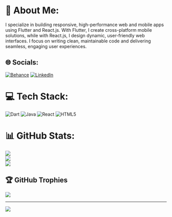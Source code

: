 # 💫 About Me:
I specialize in building responsive, high-performance web and mobile apps using Flutter and React.js. With Flutter, I create cross-platform mobile solutions, while with React.js, I design dynamic, user-friendly web interfaces. I focus on writing clean, maintainable code and delivering seamless, engaging user experiences.


## 🌐 Socials:
[![Behance](https://img.shields.io/badge/Behance-1769ff?logo=behance&logoColor=white)](https://behance.net/krachnirayane) [![LinkedIn](https://img.shields.io/badge/LinkedIn-%230077B5.svg?logo=linkedin&logoColor=white)](https://linkedin.com/in/rayane-krachni-b1794619a) 

# 💻 Tech Stack:
![Dart](https://img.shields.io/badge/dart-%230175C2.svg?style=for-the-badge&logo=dart&logoColor=white) ![Java](https://img.shields.io/badge/java-%23ED8B00.svg?style=for-the-badge&logo=openjdk&logoColor=white) ![React](https://img.shields.io/badge/react-%2320232a.svg?style=for-the-badge&logo=react&logoColor=%2361DAFB) ![HTML5](https://img.shields.io/badge/html5-%23E34F26.svg?style=for-the-badge&logo=html5&logoColor=white)
# 📊 GitHub Stats:
![](https://github-readme-stats.vercel.app/api?username=rayane-krachni&theme=dark&hide_border=false&include_all_commits=false&count_private=false)<br/>
![](https://nirzak-streak-stats.vercel.app/?user=rayane-krachni&theme=dark&hide_border=false)<br/>
![](https://github-readme-stats.vercel.app/api/top-langs/?username=rayane-krachni&theme=dark&hide_border=false&include_all_commits=false&count_private=false&layout=compact)

## 🏆 GitHub Trophies
![](https://github-profile-trophy.vercel.app/?username=rayane-krachni&theme=radical&no-frame=false&no-bg=true&margin-w=4)

---
[![](https://visitcount.itsvg.in/api?id=rayane-krachni&icon=0&color=0)](https://visitcount.itsvg.in)

<!-- Proudly created with GPRM ( https://gprm.itsvg.in ) -->
